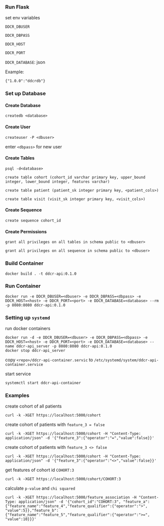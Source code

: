 ### Run Flask 

set env variables

`DDCR_DBUSER` 

`DDCR_DBPASS`

`DDCR_HOST` 

`DDCR_PORT` 

`DDCR_DATABASE`: json
 
 Example:

```
{"1.0.0":"ddcrdb"}
```



### Set up Database ###

#### Create Database

```createdb <database>```

#### Create User

```createuser -P <dbuser>```

enter `<dbpass>` for new user

#### Create Tables

```psql -d<database>```

```create table cohort (cohort_id varchar primary key, upper_bound integer, lower_bound integer, features varchar)```

```create table patient (patient_sk integer primary key, <patient_cols>)```

```create table visit (visit_sk integer primary key, <visit_cols>)```

#### Create Sequence

```create sequence cohort_id```

#### Create Permissions

```grant all privileges on all tables in schema public to <dbuser>```

```grant all privileges on all sequence in schema public to <dbuser>```

### Build Container

```
docker build . -t ddcr-api:0.1.0
```

### Run Container

```
docker run -e DDCR_DBUSER=<dbuser> -e DDCR_DBPASS=<dbpass> -e DDCR_HOST=<host> -e DDCR_PORT=<port> -e DDCR_DATABASE=<database> --rm -p 8080:8080 ddcr-api:0.1.0
```

### Setting up `systemd`

run docker containers
```
docker run -d -e DDCR_DBUSER=<dbuser> -e DDCR_DBPASS=<dbpass> -e DDCR_HOST=<host> -e DDCR_PORT=<port> -e DDCR_DATABASE=<database> --name ddcr-api_server -p 8080:8080 ddcr-api:0.1.0
docker stop ddcr-api_server
```

copy `<repo>/ddcr-api-container.servic` to `/etc/systemd/system/ddcr-api-container.service`

start service

```
systemctl start ddcr-api-container
```

### Examples ###

create cohort of all patients
```
curl -k -XGET https://localhost:5000/cohort
```

create cohort of patients with `feature_3 = false`
```
curl -k -XGET https://localhost:5000/cohort -H "Content-Type: application/json" -d '{"feature_3":{"operator":"=","value":false}}'
```

create cohort of patients with `feature_3 <> false`
```
curl -k -XGET https://localhost:5000/cohort -H "Content-Type: application/json" -d '{"feature_3":{"operator":"<>","value":false}}'
```

get features of cohort id `COHORT:3`
```
curl -k -XGET https://localhost:5000/cohort/COHORT:3
```

calculate `p-value` and `chi squared`
```
curl -k -XGET https://localhost:5000/feature_association -H "Content-Type: application/json" -d '{"cohort_id":"COHORT:3", "feature_a":{"feature_name":"feature_4","feature_qualifier":{"operator":">", "value":5}},"feature_b":{"feature_name":"feature_5","feature_qualifier":{"operator":">=", "value":10}}}'
```






